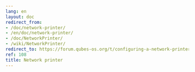```yaml
---
lang: en
layout: doc
redirect_from:
- /doc/network-printer/
- /en/doc/network-printer/
- /doc/NetworkPrinter/
- /wiki/NetworkPrinter/
redirect_to: https://forum.qubes-os.org/t/configuring-a-network-printer/19056
ref: 108
title: Network printer
---
```

